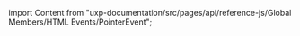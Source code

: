 
import Content from "uxp-documentation/src/pages/api/reference-js/Global Members/HTML Events/PointerEvent";

<Content query="product=photoshop"/>
